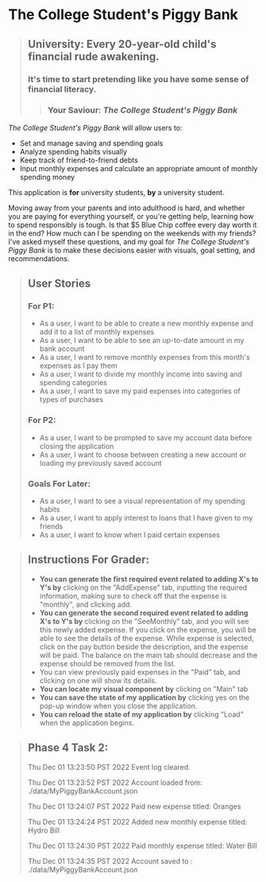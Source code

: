 # The College Student's Piggy Bank

> ## University: Every 20-year-old child's financial rude awakening.
> ### It's time to start pretending like you have some sense of financial literacy.
>> ### Your Saviour: *The College Student's Piggy Bank*

*The College Student's Piggy Bank* will allow users to:
- Set and manage saving and spending goals
- Analyze spending habits visually
- Keep track of friend-to-friend debts
- Input monthly expenses and calculate an appropriate amount of monthly spending money

This application is **for** university students, **by** a university student. 

Moving away from your parents and into adulthood is hard, and whether you are paying for everything yourself, or you're
getting help, learning how to spend responsibly is tough. Is that $5 Blue Chip coffee every day worth it in the end? 
How much can I be spending on the weekends with my friends? I've asked myself these questions, and my goal for
*The College Student's Piggy Bank* is to make these decisions easier with visuals, goal setting, and recommendations.

> ## User Stories
> ### For P1:
> - As a user, I want to be able to create a new monthly expense and add it to a list of monthly expenses
> - As a user, I want to be able to see an up-to-date amount in my bank account
> - As a user, I want to remove monthly expenses from this month's expenses as I pay them
> - As a user, I want to divide my monthly income into saving and spending categories
> - As a user, I want to save my paid expenses into categories of types of purchases
> 
> ### For P2:
> - As a user, I want to be prompted to save my account data before closing the application
> - As a user, I want to choose between creating a new account or loading my previously saved account
>
> ### Goals For Later:
> - As a user, I want to see a visual representation of my spending habits
> - As a user, I want to apply interest to loans that I have given to my friends
> - As a user, I want to know when I paid certain expenses

> ## Instructions For Grader:
> - **You can generate the first required event related to adding X's to Y's by** clicking on the "AddExpense" tab, 
>   inputting the required information, making sure to check off that the expense is "monthly", and clicking add.
> - **You can generate the second required event related to adding X's to Y's by** clicking on the "SeeMonthly" tab, and 
>   you will see this newly added expense. If you click on the expense, you will be able to see the details of the 
>   expense. While expense is selected, click on the pay button beside the description, and the expense will be paid. 
>   The balance on the main tab should decrease and the expense should be removed from the list.
> - You can view previously paid expenses in the "Paid" tab, and clicking on one will show its details.
> - **You can locate my visual component by** clicking on "Main" tab
> - **You can save the state of my application by** clicking yes on the pop-up window when you close the application.
> - **You can reload the state of my application by** clicking "Load" when the application begins.

> ## Phase 4 Task 2:
> Thu Dec 01 13:23:50 PST 2022
> Event log cleared.
>
> Thu Dec 01 13:23:52 PST 2022
> Account loaded from: ./data/MyPiggyBankAccount.json
>
> Thu Dec 01 13:24:07 PST 2022
> Paid new expense titled: Oranges
>
> Thu Dec 01 13:24:24 PST 2022
> Added new monthly expense titled: Hydro Bill
>
> Thu Dec 01 13:24:30 PST 2022
> Paid monthly expense titled: Water Bill
>
> Thu Dec 01 13:24:35 PST 2022
> Account saved to : ./data/MyPiggyBankAccount.json